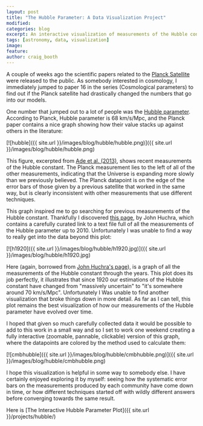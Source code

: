 ```yaml
---
layout: post
title: "The Hubble Parameter: A Data Visualization Project"
modified:
categories: blog
excerpt: An interactive visualization of measurements of the Hubble constant
tags: [astronomy, data, visualization]
image:
feature:
author: craig_booth
---
```


A couple of weeks ago the scientific papers related to the [Planck Satellite](https://en.wikipedia.org/wiki/Planck_%28spacecraft%29) were released to the public.  As somebody interested in cosmology, I immediately jumped to paper 16 in the series (Cosmological parameters) to find out if the Planck satellite had drastically changed the numbers that go into our models.

One number that jumped out to a lot of people was the [Hubble parameter](https://en.wikipedia.org/wiki/Hubble%27s_law).  According to Planck, Hubble parameter is 68 km/s/Mpc, and the Planck paper contains a nice graph showing how their value stacks up against others in the literature:

[![hubble]({{ site.url }}/images/blog/hubble/hubble.png)]({{ site.url }}/images/blog/hubble/hubble.png)

This figure, excerpted from [Ade et al. (2013)](https://arxiv.org/pdf/1303.5076v1.pdf), shows recent measurements of the Hubble constant.  The Planck measurement lies to the left of all of the other measurements, indicating that the Universe is expanding more slowly than we previously believed.  The Planck datapoint is on the edge of the error bars of those given by a previous satellite that worked in the same way, but is clearly inconsistent with other measurements that use different techniques.

This graph inspired me to go searching for previous measurements of the Hubble constant.  Thankfully I discovered [this page](https://www.cfa.harvard.edu/~dfabricant/huchra/hubble/), by John Huchra, which contains a carefully curated link to a text file full of all the measurements of the Hubble parameter up to 2010.  Unfortunately I was unable to find a way to really get into the data beyond this plot:

[![h1920]({{ site.url }}/images/blog/hubble/h1920.jpg)]({{ site.url }}/images/blog/hubble/h1920.jpg)

Here (again, borrowed from [John Huchra's page](https://www.cfa.harvard.edu/~dfabricant/huchra/hubble/)), is a graph of all the measurements of the Hubble constant through the years.  This plot does its job perfectly, it illustrates that since 1920 our estimations of the Hubble constant have changed from "massively uncertain" to "it's somewhere around 70 km/s/Mpc".  Unfortunately I Was unable to find another visualization that broke things down in more detail.  As far as I can tell, this plot remains the best visualization of how our measurements of the Hubble parameter have evolved over time.

I hoped that given so much carefully collected data it would be possible to add to this work in a small way and so I set to work one weekend creating a fully interactive (zoomable, pannable, clickable) version of this graph, where the datapoints are colored by the method used to calculate them:

[![cmbhubble]({{ site.url }}/images/blog/hubble/cmbhubble.png)]({{ site.url }}/images/blog/hubble/cmbhubble.png)

I hope this visualization is helpful in some way to somebody else.  I have certainly enjoyed exploring it by myself: seeing how the systematic error bars on the measurements produced by each community have come down in time, or how different techniques started off with wildly different answers before converging towards the same result.

Here is [The Interactive Hubble Parameter Plot]({{ site.url }}/projects/hubble/)
